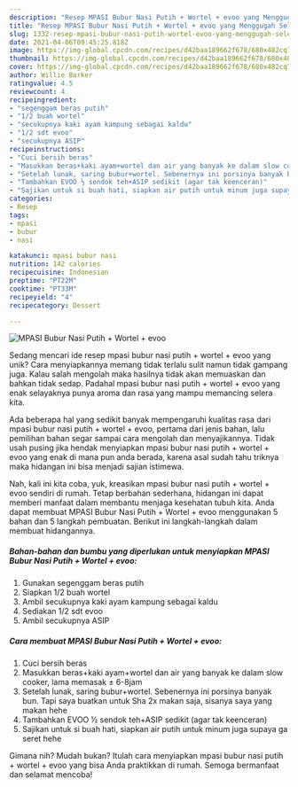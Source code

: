 ```yaml
---
description: "Resep MPASI Bubur Nasi Putih + Wortel + evoo yang Menggugah Selera"
title: "Resep MPASI Bubur Nasi Putih + Wortel + evoo yang Menggugah Selera"
slug: 1332-resep-mpasi-bubur-nasi-putih-wortel-evoo-yang-menggugah-selera
date: 2021-04-06T09:45:25.818Z
image: https://img-global.cpcdn.com/recipes/d42baa189662f678/680x482cq70/mpasi-bubur-nasi-putih-wortel-evoo-foto-resep-utama.jpg
thumbnail: https://img-global.cpcdn.com/recipes/d42baa189662f678/680x482cq70/mpasi-bubur-nasi-putih-wortel-evoo-foto-resep-utama.jpg
cover: https://img-global.cpcdn.com/recipes/d42baa189662f678/680x482cq70/mpasi-bubur-nasi-putih-wortel-evoo-foto-resep-utama.jpg
author: Willie Barker
ratingvalue: 4.5
reviewcount: 4
recipeingredient:
- "segenggam beras putih"
- "1/2 buah wortel"
- "secukupnya kaki ayam kampung sebagai kaldu"
- "1/2 sdt evoo"
- "secukupnya ASIP"
recipeinstructions:
- "Cuci bersih beras"
- "Masukkan beras+kaki ayam+wortel dan air yang banyak ke dalam slow cooker, lama memasak ± 6-8jam"
- "Setelah lunak, saring bubur+wortel. Sebenernya ini porsinya banyak bun. Tapi saya buatkan untuk Sha 2x makan saja, sisanya saya yang makan hehe"
- "Tambahkan EVOO ½ sendok teh+ASIP sedikit (agar tak keenceran)"
- "Sajikan untuk si buah hati, siapkan air putih untuk minum juga supaya ga seret hehe"
categories:
- Resep
tags:
- mpasi
- bubur
- nasi

katakunci: mpasi bubur nasi 
nutrition: 142 calories
recipecuisine: Indonesian
preptime: "PT22M"
cooktime: "PT33M"
recipeyield: "4"
recipecategory: Dessert

---
```



![MPASI Bubur Nasi Putih + Wortel + evoo](https://img-global.cpcdn.com/recipes/d42baa189662f678/680x482cq70/mpasi-bubur-nasi-putih-wortel-evoo-foto-resep-utama.jpg)

Sedang mencari ide resep mpasi bubur nasi putih + wortel + evoo yang unik? Cara menyiapkannya memang tidak terlalu sulit namun tidak gampang juga. Kalau salah mengolah maka hasilnya tidak akan memuaskan dan bahkan tidak sedap. Padahal mpasi bubur nasi putih + wortel + evoo yang enak selayaknya punya aroma dan rasa yang mampu memancing selera kita.



Ada beberapa hal yang sedikit banyak mempengaruhi kualitas rasa dari mpasi bubur nasi putih + wortel + evoo, pertama dari jenis bahan, lalu pemilihan bahan segar sampai cara mengolah dan menyajikannya. Tidak usah pusing jika hendak menyiapkan mpasi bubur nasi putih + wortel + evoo yang enak di mana pun anda berada, karena asal sudah tahu triknya maka hidangan ini bisa menjadi sajian istimewa.


Nah, kali ini kita coba, yuk, kreasikan mpasi bubur nasi putih + wortel + evoo sendiri di rumah. Tetap berbahan sederhana, hidangan ini dapat memberi manfaat dalam membantu menjaga kesehatan tubuh kita. Anda dapat membuat MPASI Bubur Nasi Putih + Wortel + evoo menggunakan 5 bahan dan 5 langkah pembuatan. Berikut ini langkah-langkah dalam membuat hidangannya.

<!--inarticleads1-->

##### Bahan-bahan dan bumbu yang diperlukan untuk menyiapkan MPASI Bubur Nasi Putih + Wortel + evoo:

1. Gunakan segenggam beras putih
1. Siapkan 1/2 buah wortel
1. Ambil secukupnya kaki ayam kampung sebagai kaldu
1. Sediakan 1/2 sdt evoo
1. Ambil secukupnya ASIP




<!--inarticleads2-->

##### Cara membuat MPASI Bubur Nasi Putih + Wortel + evoo:

1. Cuci bersih beras
1. Masukkan beras+kaki ayam+wortel dan air yang banyak ke dalam slow cooker, lama memasak ± 6-8jam
1. Setelah lunak, saring bubur+wortel. Sebenernya ini porsinya banyak bun. Tapi saya buatkan untuk Sha 2x makan saja, sisanya saya yang makan hehe
1. Tambahkan EVOO ½ sendok teh+ASIP sedikit (agar tak keenceran)
1. Sajikan untuk si buah hati, siapkan air putih untuk minum juga supaya ga seret hehe




Gimana nih? Mudah bukan? Itulah cara menyiapkan mpasi bubur nasi putih + wortel + evoo yang bisa Anda praktikkan di rumah. Semoga bermanfaat dan selamat mencoba!
